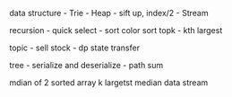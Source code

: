data structure - Trie
               - Heap - sift up, index/2
               - Stream
               
recursion - quick select - sort color
sort
topk - kth largest

topic - sell stock - dp state transfer
      
      
tree - serialize and deserialize
    - path sum
    
    
mdian of 2 sorted array
k largetst
median data stream


      
